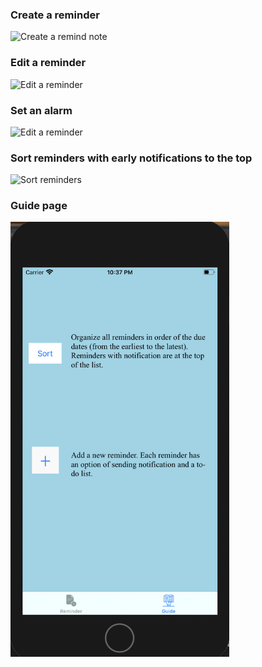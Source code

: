 ### Create a reminder
![Create a remind note](demo/create.gif)
### Edit a reminder
![Edit a reminder](demo/edit.gif)
### Set an alarm
![Edit a reminder](demo/setAlarm.gif)
### Sort reminders with early notifications to the top 
![Sort reminders ](demo/sort.gif)
### Guide page
<img src="demo/guide.png" width=350>
